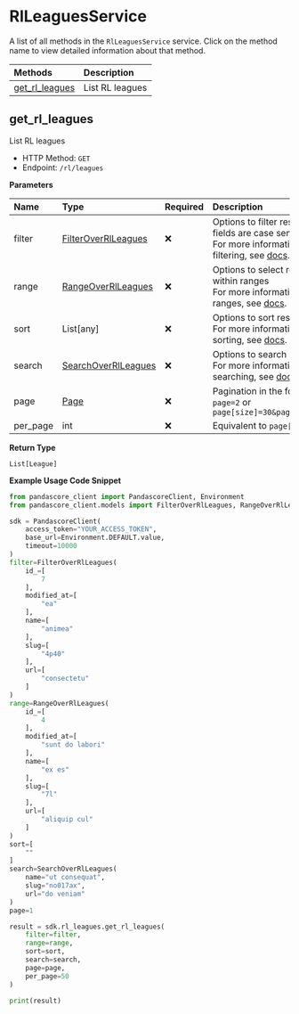 # RlLeaguesService

A list of all methods in the `RlLeaguesService` service. Click on the method name to view detailed information about that method.

| Methods                           | Description     |
| :-------------------------------- | :-------------- |
| [get_rl_leagues](#get_rl_leagues) | List RL leagues |

## get_rl_leagues

List RL leagues

- HTTP Method: `GET`
- Endpoint: `/rl/leagues`

**Parameters**

| Name     | Type                                                    | Required | Description                                                                                                                                         |
| :------- | :------------------------------------------------------ | :------- | :-------------------------------------------------------------------------------------------------------------------------------------------------- |
| filter   | [FilterOverRlLeagues](../models/FilterOverRlLeagues.md) | ❌       | Options to filter results. String fields are case sensitive <br/>For more information on filtering, see [docs](/docs/filtering-and-sorting#filter). |
| range    | [RangeOverRlLeagues](../models/RangeOverRlLeagues.md)   | ❌       | Options to select results within ranges <br/>For more information on ranges, see [docs](/docs/filtering-and-sorting#range).                         |
| sort     | List[any]                                               | ❌       | Options to sort results <br/>For more information on sorting, see [docs](/docs/filtering-and-sorting#sort).                                         |
| search   | [SearchOverRlLeagues](../models/SearchOverRlLeagues.md) | ❌       | Options to search results <br/>For more information on searching, see [docs](/docs/filtering-and-sorting#search).                                   |
| page     | [Page](../models/Page.md)                               | ❌       | Pagination in the form of `page=2` or `page[size]=30&page[number]=2`                                                                                |
| per_page | int                                                     | ❌       | Equivalent to `page[size]`                                                                                                                          |

**Return Type**

`List[League]`

**Example Usage Code Snippet**

```python
from pandascore_client import PandascoreClient, Environment
from pandascore_client.models import FilterOverRlLeagues, RangeOverRlLeagues, SearchOverRlLeagues

sdk = PandascoreClient(
    access_token="YOUR_ACCESS_TOKEN",
    base_url=Environment.DEFAULT.value,
    timeout=10000
)
filter=FilterOverRlLeagues(
    id_=[
        7
    ],
    modified_at=[
        "ea"
    ],
    name=[
        "animea"
    ],
    slug=[
        "4p40"
    ],
    url=[
        "consectetu"
    ]
)
range=RangeOverRlLeagues(
    id_=[
        4
    ],
    modified_at=[
        "sunt do labori"
    ],
    name=[
        "ex es"
    ],
    slug=[
        "7l"
    ],
    url=[
        "aliquip cul"
    ]
)
sort=[
    ""
]
search=SearchOverRlLeagues(
    name="ut consequat",
    slug="no017ax",
    url="do veniam"
)
page=1

result = sdk.rl_leagues.get_rl_leagues(
    filter=filter,
    range=range,
    sort=sort,
    search=search,
    page=page,
    per_page=50
)

print(result)
```

<!-- This file was generated by liblab | https://liblab.com/ -->
